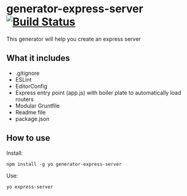 # generator-express-server [![Build Status](https://secure.travis-ci.org/soonick/generator-express-server.png?branch=master)](https://travis-ci.org/soonick/generator-express-server)

This generator will help you create an express server

## What it includes

- .gitignore
- ESLint
- EditorConfig
- Express entry point (app.js) with boiler plate to automatically load routers
- Modular Gruntfile
- Readme file
- package.json

## How to use

Install:

```
npm install -g yo generator-express-server
```

Use:

```
yo express-server
```
